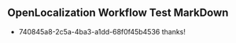 ## OpenLocalization Workflow Test MarkDown
* 740845a8-2c5a-4ba3-a1dd-68f0f45b4536 thanks!

<!--HONumber=Jul16_HO3-->


